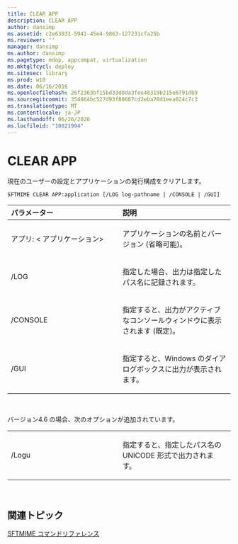 ```yaml
---
title: CLEAR APP
description: CLEAR APP
author: dansimp
ms.assetid: c2e63031-5941-45e4-9863-127231cfa25b
ms.reviewer: ''
manager: dansimp
ms.author: dansimp
ms.pagetype: mdop, appcompat, virtualization
ms.mktglfcycl: deploy
ms.sitesec: library
ms.prod: w10
ms.date: 06/16/2016
ms.openlocfilehash: 26f2363bf15bd33d0da3fee48319b215e6791db9
ms.sourcegitcommit: 354664bc527d93f80687cd2eba70d1eea024c7c3
ms.translationtype: MT
ms.contentlocale: ja-JP
ms.lasthandoff: 06/26/2020
ms.locfileid: "10821994"
---
```

# CLEAR APP


現在のユーザーの設定とアプリケーションの発行構成をクリアします。

`SFTMIME CLEAR APP:application [/LOG log-pathname | /CONSOLE | /GUI]`

<table>
<colgroup>
<col width="50%" />
<col width="50%" />
</colgroup>
<thead>
<tr class="header">
<th align="left">パラメーター</th>
<th align="left">説明</th>
</tr>
</thead>
<tbody>
<tr class="odd">
<td align="left"><p>アプリ: &lt; アプリケーション&gt;</p></td>
<td align="left"><p>アプリケーションの名前とバージョン (省略可能)。</p></td>
</tr>
<tr class="even">
<td align="left"><p>/LOG</p></td>
<td align="left"><p>指定した場合、出力は指定したパス名に記録されます。</p></td>
</tr>
<tr class="odd">
<td align="left"><p>/CONSOLE</p></td>
<td align="left"><p>指定すると、出力がアクティブなコンソールウィンドウに表示されます (既定)。</p></td>
</tr>
<tr class="even">
<td align="left"><p>/GUI</p></td>
<td align="left"><p>指定すると、Windows のダイアログボックスに出力が表示されます。</p></td>
</tr>
</tbody>
</table>

 

バージョン4.6 の場合、次のオプションが追加されています。

<table>
<colgroup>
<col width="50%" />
<col width="50%" />
</colgroup>
<tbody>
<tr class="odd">
<td align="left"><p>/Logu</p></td>
<td align="left"><p>指定すると、指定したパス名の UNICODE 形式で出力されます。</p></td>
</tr>
</tbody>
</table>

 

## 関連トピック


[SFTMIME コマンドリファレンス](sftmime--command-reference.md)

 

 





